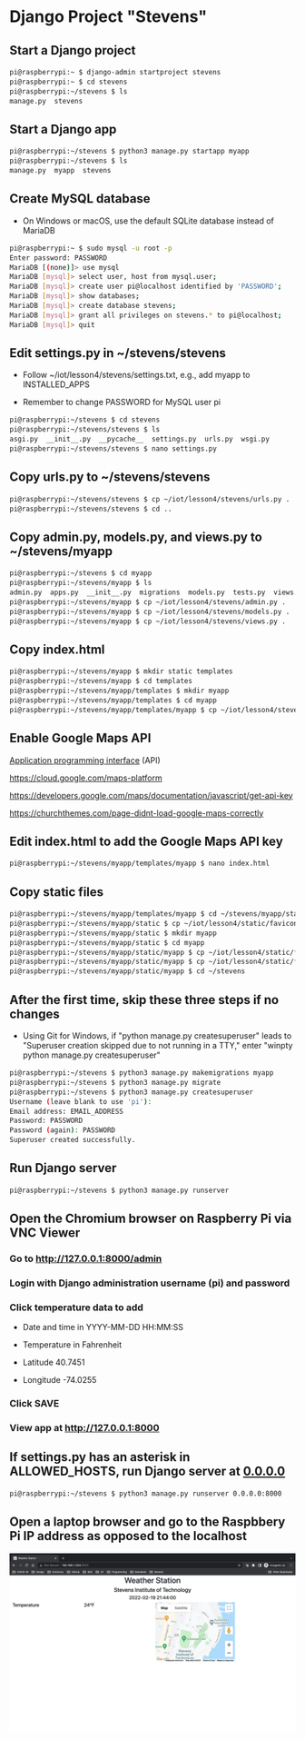 # Django Project "Stevens"

## Start a Django project
```sh
pi@raspberrypi:~ $ django-admin startproject stevens
pi@raspberrypi:~ $ cd stevens
pi@raspberrypi:~/stevens $ ls
manage.py  stevens
```

## Start a Django app
```sh
pi@raspberrypi:~/stevens $ python3 manage.py startapp myapp
pi@raspberrypi:~/stevens $ ls
manage.py  myapp  stevens
```

## Create MySQL database
* On Windows or macOS, use the default SQLite database instead of MariaDB
```sh
pi@raspberrypi:~ $ sudo mysql -u root -p
Enter password: PASSWORD
MariaDB [(none)]> use mysql
MariaDB [mysql]> select user, host from mysql.user;
MariaDB [mysql]> create user pi@localhost identified by 'PASSWORD';
MariaDB [mysql]> show databases;
MariaDB [mysql]> create database stevens;
MariaDB [mysql]> grant all privileges on stevens.* to pi@localhost;
MariaDB [mysql]> quit
```
## Edit settings.py in ~/stevens/stevens

* Follow ~/iot/lesson4/stevens/settings.txt, e.g., add myapp to INSTALLED_APPS

* Remember to change PASSWORD for MySQL user pi
```sh
pi@raspberrypi:~/stevens $ cd stevens
pi@raspberrypi:~/stevens/stevens $ ls
asgi.py  __init__.py  __pycache__  settings.py  urls.py  wsgi.py
pi@raspberrypi:~/stevens/stevens $ nano settings.py
```
## Copy urls.py to ~/stevens/stevens
```sh
pi@raspberrypi:~/stevens/stevens $ cp ~/iot/lesson4/stevens/urls.py .
pi@raspberrypi:~/stevens/stevens $ cd ..
```
## Copy admin.py, models.py, and views.py to ~/stevens/myapp
```sh
pi@raspberrypi:~/stevens $ cd myapp
pi@raspberrypi:~/stevens/myapp $ ls
admin.py  apps.py  __init__.py  migrations  models.py  tests.py  views.py
pi@raspberrypi:~/stevens/myapp $ cp ~/iot/lesson4/stevens/admin.py .
pi@raspberrypi:~/stevens/myapp $ cp ~/iot/lesson4/stevens/models.py .
pi@raspberrypi:~/stevens/myapp $ cp ~/iot/lesson4/stevens/views.py .
```
## Copy index.html
```sh
pi@raspberrypi:~/stevens/myapp $ mkdir static templates
pi@raspberrypi:~/stevens/myapp $ cd templates
pi@raspberrypi:~/stevens/myapp/templates $ mkdir myapp
pi@raspberrypi:~/stevens/myapp/templates $ cd myapp
pi@raspberrypi:~/stevens/myapp/templates/myapp $ cp ~/iot/lesson4/stevens/index.html .
```
## Enable Google Maps API

[Application programming interface](https://en.wikipedia.org/wiki/Application_programming_interface) (API)

https://cloud.google.com/maps-platform

https://developers.google.com/maps/documentation/javascript/get-api-key

https://churchthemes.com/page-didnt-load-google-maps-correctly

## Edit index.html to add the Google Maps API key
```sh
pi@raspberrypi:~/stevens/myapp/templates/myapp $ nano index.html
```
## Copy static files
```sh
pi@raspberrypi:~/stevens/myapp/templates/myapp $ cd ~/stevens/myapp/static
pi@raspberrypi:~/stevens/myapp/static $ cp ~/iot/lesson4/static/favicon.ico .
pi@raspberrypi:~/stevens/myapp/static $ mkdir myapp
pi@raspberrypi:~/stevens/myapp/static $ cd myapp
pi@raspberrypi:~/stevens/myapp/static/myapp $ cp ~/iot/lesson4/static/*css .
pi@raspberrypi:~/stevens/myapp/static/myapp $ cp ~/iot/lesson4/static/*js .
pi@raspberrypi:~/stevens/myapp/static/myapp $ cd ~/stevens
```
## After the first time, skip these three steps if no changes
* Using Git for Windows, if "python manage.py createsuperuser" leads to "Superuser creation skipped due to not running in a TTY," enter "winpty python manage.py createsuperuser"
```sh
pi@raspberrypi:~/stevens $ python3 manage.py makemigrations myapp
pi@raspberrypi:~/stevens $ python3 manage.py migrate
pi@raspberrypi:~/stevens $ python3 manage.py createsuperuser
Username (leave blank to use 'pi'):
Email address: EMAIL_ADDRESS
Password: PASSWORD
Password (again): PASSWORD
Superuser created successfully.
```
## Run Django server
```sh
pi@raspberrypi:~/stevens $ python3 manage.py runserver
```
## Open the Chromium browser on Raspberry Pi via VNC Viewer

### Go to http://127.0.0.1:8000/admin

### Login with Django administration username (pi) and password

### Click temperature data to add 

* Date and time in YYYY-MM-DD HH:MM:SS

* Temperature in Fahrenheit

* Latitude 40.7451

* Longitude -74.0255

### Click SAVE

### View app at http://127.0.0.1:8000

## If settings.py has an asterisk in ALLOWED_HOSTS, run Django server at [0.0.0.0](https://en.wikipedia.org/wiki/0.0.0.0)
```sh
pi@raspberrypi:~/stevens $ python3 manage.py runserver 0.0.0.0:8000
```
## Open a laptop browser and go to the Raspbbery Pi IP address as opposed to the localhost
![stevens.png](/lesson4/stevens/stevens.png)
